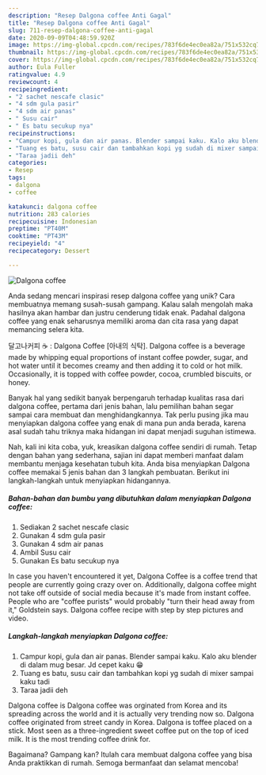 ```yaml
---
description: "Resep Dalgona coffee Anti Gagal"
title: "Resep Dalgona coffee Anti Gagal"
slug: 711-resep-dalgona-coffee-anti-gagal
date: 2020-09-09T04:48:59.920Z
image: https://img-global.cpcdn.com/recipes/783f6de4ec0ea82a/751x532cq70/dalgona-coffee-foto-resep-utama.jpg
thumbnail: https://img-global.cpcdn.com/recipes/783f6de4ec0ea82a/751x532cq70/dalgona-coffee-foto-resep-utama.jpg
cover: https://img-global.cpcdn.com/recipes/783f6de4ec0ea82a/751x532cq70/dalgona-coffee-foto-resep-utama.jpg
author: Eula Fuller
ratingvalue: 4.9
reviewcount: 4
recipeingredient:
- "2 sachet nescafe clasic"
- "4 sdm gula pasir"
- "4 sdm air panas"
- " Susu cair"
- " Es batu secukup nya"
recipeinstructions:
- "Campur kopi, gula dan air panas. Blender sampai kaku. Kalo aku blender di dalam mug besar. Jd cepet kaku 😁"
- "Tuang es batu, susu cair dan tambahkan kopi yg sudah di mixer sampai kaku tadi"
- "Taraa jadii deh"
categories:
- Resep
tags:
- dalgona
- coffee

katakunci: dalgona coffee 
nutrition: 283 calories
recipecuisine: Indonesian
preptime: "PT40M"
cooktime: "PT43M"
recipeyield: "4"
recipecategory: Dessert

---
```



![Dalgona coffee](https://img-global.cpcdn.com/recipes/783f6de4ec0ea82a/751x532cq70/dalgona-coffee-foto-resep-utama.jpg)

Anda sedang mencari inspirasi resep dalgona coffee yang unik? Cara membuatnya memang susah-susah gampang. Kalau salah mengolah maka hasilnya akan hambar dan justru cenderung tidak enak. Padahal dalgona coffee yang enak seharusnya memiliki aroma dan cita rasa yang dapat memancing selera kita.

달고나커피 ☕️ : Dalgona Coffee [아내의 식탁]. Dalgona coffee is a beverage made by whipping equal proportions of instant coffee powder, sugar, and hot water until it becomes creamy and then adding it to cold or hot milk. Occasionally, it is topped with coffee powder, cocoa, crumbled biscuits, or honey.

Banyak hal yang sedikit banyak berpengaruh terhadap kualitas rasa dari dalgona coffee, pertama dari jenis bahan, lalu pemilihan bahan segar sampai cara membuat dan menghidangkannya. Tak perlu pusing jika mau menyiapkan dalgona coffee yang enak di mana pun anda berada, karena asal sudah tahu triknya maka hidangan ini dapat menjadi suguhan istimewa.


Nah, kali ini kita coba, yuk, kreasikan dalgona coffee sendiri di rumah. Tetap dengan bahan yang sederhana, sajian ini dapat memberi manfaat dalam membantu menjaga kesehatan tubuh kita. Anda bisa menyiapkan Dalgona coffee memakai 5 jenis bahan dan 3 langkah pembuatan. Berikut ini langkah-langkah untuk menyiapkan hidangannya.

<!--inarticleads1-->

##### Bahan-bahan dan bumbu yang dibutuhkan dalam menyiapkan Dalgona coffee:

1. Sediakan 2 sachet nescafe clasic
1. Gunakan 4 sdm gula pasir
1. Gunakan 4 sdm air panas
1. Ambil  Susu cair
1. Gunakan  Es batu secukup nya


In case you haven&#39;t encountered it yet, Dalgona Coffee is a coffee trend that people are currently going crazy over on. Additionally, dalgona coffee might not take off outside of social media because it&#39;s made from instant coffee. People who are &#34;coffee purists&#34; would probably &#34;turn their head away from it,&#34; Goldstein says. Dalgona coffee recipe with step by step pictures and video. 

<!--inarticleads2-->

##### Langkah-langkah menyiapkan Dalgona coffee:

1. Campur kopi, gula dan air panas. Blender sampai kaku. Kalo aku blender di dalam mug besar. Jd cepet kaku 😁
1. Tuang es batu, susu cair dan tambahkan kopi yg sudah di mixer sampai kaku tadi
1. Taraa jadii deh


Dalgona coffee is Dalgona coffee was orginated from Korea and its spreading across the world and it is actually very trending now so. Dalgona coffee originated from street candy in Korea. Dalgona is toffee placed on a stick. Most seen as a three-ingredient sweet coffee put on the top of iced milk. It is the most trending coffee drink for. 

Bagaimana? Gampang kan? Itulah cara membuat dalgona coffee yang bisa Anda praktikkan di rumah. Semoga bermanfaat dan selamat mencoba!
